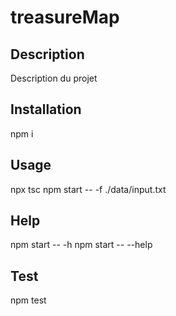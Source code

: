 # treasureMap

## Description

Description du projet

## Installation

npm i

## Usage

npx tsc
npm start -- -f ./data/input.txt

## Help
npm start -- -h
npm start -- --help


## Test

npm test
